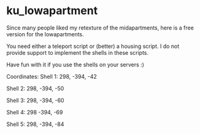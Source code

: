 # ku_lowapartment

Since many people liked my retexture of the midapartments, here is a free version for the lowapartments. 

You need either a teleport script or (better) a housing script. I do not provide support to implement the shells in these scripts. 

Have fun with it if you use the shells on your servers :)

Coordinates:
Shell 1:
298, -394, -42

Shell 2:
298, -394, -50

Shell 3:
298, -394, -60

Shell 4:
298 -394, -69

Shell 5:
298, -394, -84
